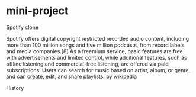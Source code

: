 # mini-project

Spotify clone

  Spotify offers digital copyright restricted recorded audio content, including more than 100 million songs and five million podcasts, from record labels and media companies.[8] As a freemium service, basic features are free with advertisements and limited control, while additional features, such as offline listening and commercial-free listening, are offered via paid subscriptions. Users can search for music based on artist, album, or genre, and can create, edit, and share playlists. by wikipedia


History

